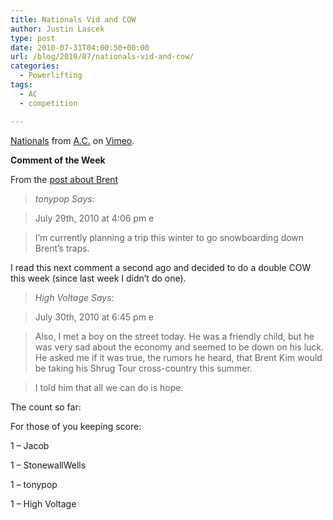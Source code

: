 ```yaml
---
title: Nationals Vid and COW
author: Justin Lascek
type: post
date: 2010-07-31T04:00:50+00:00
url: /blog/2010/07/nationals-vid-and-cow/
categories:
  - Powerlifting
tags:
  - AC
  - competition

---
```

[Nationals][1] from [A.C.][2] on [Vimeo][3].

**Comment of the Week**
  
From the [post about Brent][4]

> _tonypop Says_:
  
> July 29th, 2010 at 4:06 pm e
  
> 
  
> I’m currently planning a trip this winter to go snowboarding down Brent’s traps.

I read this next comment a second ago and decided to do a double COW this week (since last week I didn&#8217;t do one).
  


> _High Voltage Says_:
  
> July 30th, 2010 at 6:45 pm e
  
> 
  
> Also, I met a boy on the street today. He was a friendly child, but he was very sad about the economy and seemed to be down on his luck. He asked me if it was true, the rumors he heard, that Brent Kim would be taking his Shrug Tour cross-country this summer.
  
> 
  
> I told him that all we can do is hope. 

The count so far:
  
For those of you keeping score:
  
1 – Jacob
  
1 – StonewallWells
  
1 – tonypop
  
1 – High Voltage

 [1]: http://vimeo.com/13768849
 [2]: http://vimeo.com/user802431
 [3]: http://vimeo.com
 [4]: /?p=2387
